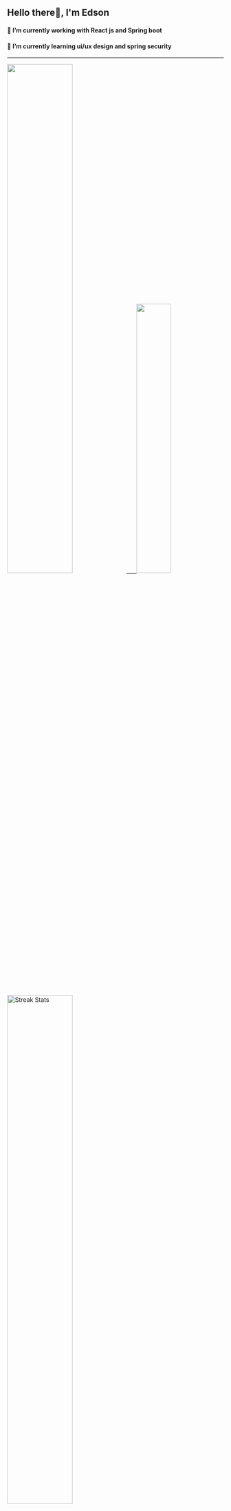 
## Hello there👋, I'm Edson 

#### 🔭 I’m currently working with React js and Spring boot 
#### 🌱 I’m currently learning ui/ux design and spring security
---
    
  

 <p align="left">
  <a href="https://github.com/EdsonNhancale">
  <img width=55% src="https://github-readme-stats.vercel.app/api?username=EdsonNhancale&show_icons=true&theme=dracula&include_all_commits=true&count_private=true"/>&nbsp;&nbsp;&nbsp;&nbsp;&nbsp;
  <img  width=40% src="https://github-readme-stats.vercel.app/api/top-langs/?username=EdsonNhancale&layout=compact&langs_count=7&theme=dracula"/>
</p>

  <p align="left">
    <a href="https://github.com/EdsonNhancale"><img width=55% alt="Streak Stats" src="https://github-readme-streak-stats.herokuapp.com/?user=EdsonNhancale&theme=dracula"/></a>
   </p>

 
 <!--START_SECTION:waka-->

```txt
From: 16 November 2022 - To: 18 September 2023

Total Time: 608 hrs 48 mins

JavaScript        393 hrs 22 mins ████████████████░░░░░░░░░   64.61 %
TypeScript        130 hrs 37 mins █████▒░░░░░░░░░░░░░░░░░░░   21.46 %
JSON              19 hrs 49 mins  ▓░░░░░░░░░░░░░░░░░░░░░░░░   03.26 %
Dart              14 hrs 6 mins   ▓░░░░░░░░░░░░░░░░░░░░░░░░   02.32 %
Other             10 hrs 18 mins  ▒░░░░░░░░░░░░░░░░░░░░░░░░   01.69 %
```

<!--END_SECTION:waka-->

<div> 
  <a href="www.linkedin.com/in/edson-nhancale-7849781a6" target="_blank"><img src="https://img.shields.io/badge/-LinkedIn-%230077B5?style=for-the-badge&logo=linkedin&logoColor=white" target="_blank"></a> 

</div>

